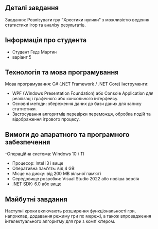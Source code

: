 ## Деталі завдання 
Завдання: Реалізувати гру "Хрестики нулики" з можливістю ведення статистики ігор та аналізу результатів.
## Інформація про студента 
- Студент Гедз Мартин
- варіант 5
## Технологія та мова програмування
Мова програмування: C# (.NET Framework / .NET Core)
Інструменти:
 - WPF (Windows Presentation Foundation) або Console Application для реалізації графічного або консольного інтерфейсу.
 - Основні методи: збереження даних до бази даних для запису статистики.
 - Застосування алгоритмів перевірки переможця, обробка подій та відображення ігрового процесу.

 ## Вимоги до апаратного та програмного забезпечення

   -Операційна система: Windows 10 / 11
   - Процесор: Intel i3 і вище
   - Оперативна пам'ять: від 4 GB
   - Місце на диску: від 200 MB вільної пам’яті
   - Середовище розробки: Visual Studio 2022 або новіша версія
   - .NET SDK: 6.0 або вище
 ## Майбутні завдання 
 Наступні кроки включають розширення функціональності гри, наприклад, додавання режиму гри по мережі, а також впровадження інтелектуального алгоритму для гри з комп'ютером.
